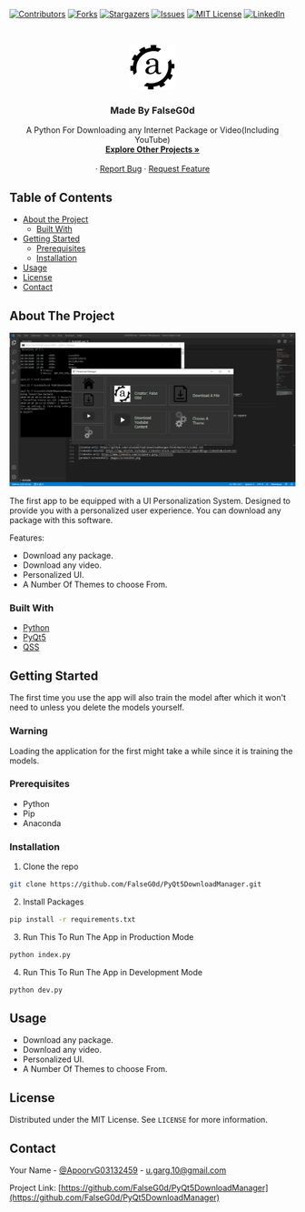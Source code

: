 [![Contributors][contributors-shield]][contributors-url]
[![Forks][forks-shield]][forks-url]
[![Stargazers][stars-shield]][stars-url]
[![Issues][issues-shield]][issues-url]
[![MIT License][license-shield]][license-url]
[![LinkedIn][linkedin-shield]][linkedin-url]



<!-- PROJECT LOGO -->
<br />
<p align="center">
  <a href="http://apoorvgarg.herokuapp.com/">
    <img src="images/Logo.png" alt="Logo" width="80" height="80">
  </a>

  <h3 align="center">Made By FalseG0d</h3>

  <p align="center">
    A Python For Downloading any Internet Package or Video(Including YouTube)
    <br />
    <a href="https://github.com/FalseG0d?tab=repositories"><strong>Explore Other Projects »</strong></a>
    <br />
    <br />
    ·
    <a href="https://github.com/FalseG0d/PyQt5DownloadManager/issues">Report Bug</a>
    ·
    <a href="https://github.com/FalseG0d/PyQt5DownloadManager/issues">Request Feature</a>
  </p>
</p>



<!-- TABLE OF CONTENTS -->
## Table of Contents

* [About the Project](#about-the-project)
  * [Built With](#built-with)
* [Getting Started](#getting-started)
  * [Prerequisites](#prerequisites)
  * [Installation](#installation)
* [Usage](#usage)
* [License](#license)
* [Contact](#contact)



<!-- ABOUT THE PROJECT -->
## About The Project

[![Product Name Screen Shot][product-screenshot]](https://example.com)

The first app to be equipped with a UI Personalization System. Designed to provide you with a personalized user experience. You can download any package with this software.

Features:
* Download any package.
* Download any video.
* Personalized UI.
* A Number Of Themes to choose From.


### Built With
* [Python](https://www.python.org/)
* [PyQt5](https://pypi.org/project/PyQt5/)
* [QSS](#)



<!-- GETTING STARTED -->
## Getting Started

The first time you use the app will also train the model after which it won't need to unless you delete the models yourself.

### Warning

Loading the application for the first might take a while since it is training the models.

### Prerequisites

* Python
* Pip
* Anaconda

### Installation

1. Clone the repo

```sh
git clone https://github.com/FalseG0d/PyQt5DownloadManager.git
```

2. Install Packages

```sh
pip install -r requirements.txt
```

3. Run This To Run The App in Production Mode

```sh
python index.py
```

4. Run This To Run The App in Development Mode

```sh
python dev.py
```



<!-- USAGE EXAMPLES -->
## Usage

* Download any package.
* Download any video.
* Personalized UI.
* A Number Of Themes to choose From.



<!-- LICENSE -->
## License

Distributed under the MIT License. See `LICENSE` for more information.



<!-- CONTACT -->
## Contact

Your Name - [@ApoorvG03132459](https://twitter.com/ApoorvG03132459) - u.garg.10@gmail.com

Project Link: [https://github.com/FalseG0d/PyQt5DownloadManager](https://github.com/FalseG0d/PyQt5DownloadManager)



<!-- MARKDOWN LINKS & IMAGES -->
<!-- https://www.markdownguide.org/basic-syntax/#reference-style-links -->
[contributors-shield]: https://img.shields.io/github/contributors/FalseG0d/PyQt5DownloadManager.svg?style=flat-square
[contributors-url]: https://github.com/FalseG0d/PyQt5DownloadManager/graphs/contributors
[forks-shield]: https://img.shields.io/github/forks/FalseG0d/PyQt5DownloadManager.svg?style=flat-square
[forks-url]: https://github.com/FalseG0d/PyQt5DownloadManager/network/members
[stars-shield]: https://img.shields.io/github/stars/FalseG0d/PyQt5DownloadManager.svg?style=flat-square
[stars-url]: https://github.com/FalseG0d/PyQt5DownloadManager/stargazers
[issues-shield]: https://img.shields.io/github/issues/FalseG0d/PyQt5DownloadManager.svg?style=flat-square
[issues-url]: https://github.com/FalseG0d/PyQt5DownloadManager/issues
[license-shield]: https://img.shields.io/github/license/FalseG0d/PyQt5DownloadManager.svg?style=flat-square
[license-url]: https://github.com/FalseG0d/PyQt5DownloadManager/blob/master/LICENSE.txt
[linkedin-shield]: https://img.shields.io/badge/-LinkedIn-black.svg?style=flat-square&logo=linkedin&colorB=555
[linkedin-url]: https://www.linkedin.com/in/apoorv-garg-137137171/
[product-screenshot]: images/readmess_ui_p.png
